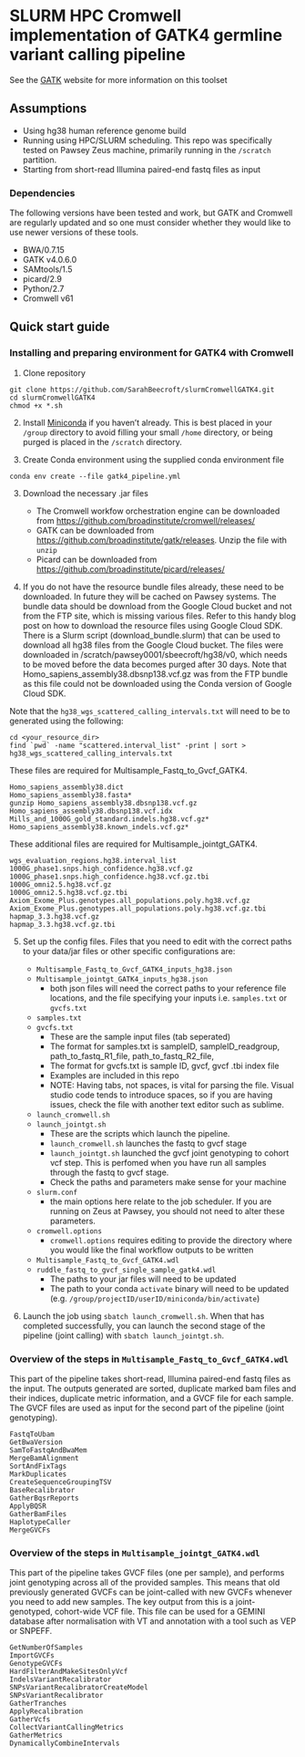 # SLURM HPC Cromwell implementation of GATK4 germline variant calling pipeline
See the [GATK](https://gatk.broadinstitute.org/hc/en-us) website for more information on this toolset 
## Assumptions
- Using hg38 human reference genome build
- Running using HPC/SLURM scheduling. This repo was specifically tested on Pawsey Zeus machine, primarily running in the `/scratch` partition. 
- Starting from short-read Illumina paired-end fastq files as input

### Dependencies
The following versions have been tested and work, but GATK and Cromwell are regularly updated and so one must consider whether they would like to use newer versions of these tools. 
- BWA/0.7.15
- GATK v4.0.6.0
- SAMtools/1.5
- picard/2.9
- Python/2.7
- Cromwell v61

## Quick start guide
### Installing and preparing environment for GATK4 with Cromwell

1. Clone repository
```
git clone https://github.com/SarahBeecroft/slurmCromwellGATK4.git
cd slurmCromwellGATK4
chmod +x *.sh
```

2. Install [Miniconda](https://docs.conda.io/en/latest/miniconda.html) if you haven’t already. This is best placed in your `/group` directory to avoid filling your small `/home` directory, or being purged is placed in the `/scratch` directory.

3. Create Conda environment using the supplied conda environment file

```
conda env create --file gatk4_pipeline.yml
```

3. Download the necessary .jar files
    - The Cromwell workfow orchestration engine can be downloaded from https://github.com/broadinstitute/cromwell/releases/ 
    - GATK can be downloaded from https://github.com/broadinstitute/gatk/releases. Unzip the file with `unzip` 
    - Picard can be downloaded from https://github.com/broadinstitute/picard/releases/


4. If you do not have the resource bundle files already, these need to be downloaded. In future they will be cached on Pawsey systems. The bundle data should be download from the Google Cloud bucket and not from the FTP site, which is missing various files. Refer to this handy blog post on how to download the resource files using Google Cloud SDK. There is a Slurm script (download_bundle.slurm) that can be used to download all hg38 files from the Google Cloud bucket. The files were downloaded in /scratch/pawsey0001/sbeecroft/hg38/v0, which needs to be moved before the data becomes purged after 30 days. Note that Homo_sapiens_assembly38.dbsnp138.vcf.gz was from the FTP bundle as this file could not be downloaded using the Conda version of Google Cloud SDK.

Note that the `hg38_wgs_scattered_calling_intervals.txt` will need to be to generated using the following:

```
cd <your_resource_dir>
find `pwd` -name "scattered.interval_list" -print | sort > hg38_wgs_scattered_calling_intervals.txt
```

These files are required for Multisample_Fastq_to_Gvcf_GATK4.

```
Homo_sapiens_assembly38.dict
Homo_sapiens_assembly38.fasta*
gunzip Homo_sapiens_assembly38.dbsnp138.vcf.gz
Homo_sapiens_assembly38.dbsnp138.vcf.idx
Mills_and_1000G_gold_standard.indels.hg38.vcf.gz*
Homo_sapiens_assembly38.known_indels.vcf.gz*
```

These additional files are required for Multisample_jointgt_GATK4.

```
wgs_evaluation_regions.hg38.interval_list
1000G_phase1.snps.high_confidence.hg38.vcf.gz
1000G_phase1.snps.high_confidence.hg38.vcf.gz.tbi
1000G_omni2.5.hg38.vcf.gz
1000G_omni2.5.hg38.vcf.gz.tbi
Axiom_Exome_Plus.genotypes.all_populations.poly.hg38.vcf.gz
Axiom_Exome_Plus.genotypes.all_populations.poly.hg38.vcf.gz.tbi
hapmap_3.3.hg38.vcf.gz
hapmap_3.3.hg38.vcf.gz.tbi
```


5. Set up the config files. Files that you need to edit with the correct paths to your data/jar files or other specific configurations are:
    - `Multisample_Fastq_to_Gvcf_GATK4_inputs_hg38.json`
    - `Multisample_jointgt_GATK4_inputs_hg38.json`
        - both json files will need the correct paths to your reference file locations, and the file specifying your inputs i.e. `samples.txt` or `gvcfs.txt`
    - `samples.txt`
    - `gvcfs.txt`
        - These are the sample input files (tab seperated)
        - The format for samples.txt is sampleID, sampleID_readgroup, path_to_fastq_R1_file, path_to_fastq_R2_file,
        - The format for gvcfs.txt is sample ID, gvcf, gvcf .tbi index file
        - Examples are included in this repo
        - NOTE: Having tabs, not spaces, is vital for parsing the file. Visual studio code tends to introduce spaces, so if you are having issues, check the file with another text editor such as sublime. 
    - `launch_cromwell.sh`
    - `launch_jointgt.sh`
        - These are the scripts which launch the pipeline. 
        - `launch_cromwell.sh` launches the fastq to gvcf stage
        - `launch_jointgt.sh` launched the gvcf joint genotyping to cohort vcf step. This is perfomed when you have run all samples through the fastq to gvcf stage.
        - Check the paths and parameters make sense for your machine
    - `slurm.conf`
        - the main options here relate to the job scheduler. If you are running on Zeus at Pawsey, you should not need to alter these parameters.
    - `cromwell.options`
        - `cromwell.options` requires editing to provide the directory where you would like the final workflow outputs to be written
    - `Multisample_Fastq_to_Gvcf_GATK4.wdl`
    - `ruddle_fastq_to_gvcf_single_sample_gatk4.wdl`
        - The paths to your jar files will need to be updated
        - The path to your conda `activate` binary will need to be updated (e.g. `/group/projectID/userID/miniconda/bin/activate`)

6. Launch the job using `sbatch launch_cromwell.sh`. When that has completed successfully, you can launch the second stage of the pipeline (joint calling) with `sbatch launch_jointgt.sh`.

### Overview of the steps in `Multisample_Fastq_to_Gvcf_GATK4.wdl`
This part of the pipeline takes short-read, Illumina paired-end fastq files as the input. The outputs generated are sorted, duplicate marked bam files and their indices, duplicate metric information, and a GVCF file for each sample. The GVCF files are used as input for the second part of the pipeline (joint genotyping).

```
FastqToUbam
GetBwaVersion
SamToFastqAndBwaMem
MergeBamAlignment
SortAndFixTags
MarkDuplicates
CreateSequenceGroupingTSV
BaseRecalibrator
GatherBqsrReports
ApplyBQSR
GatherBamFiles
HaplotypeCaller
MergeGVCFs
```

### Overview of the steps in `Multisample_jointgt_GATK4.wdl`
This part of the pipeline takes GVCF files (one per sample), and performs joint genotyping across all of the provided samples. This means that old previously generated GVCFs can be joint-called with new GVCFs whenever you need to add new samples. The key output from this is a joint-genotyped, cohort-wide VCF file. This file can be used for a GEMINI database after normalisation with VT and annotation with a tool such as VEP or SNPEFF. 

```
GetNumberOfSamples
ImportGVCFs
GenotypeGVCFs
HardFilterAndMakeSitesOnlyVcf
IndelsVariantRecalibrator
SNPsVariantRecalibratorCreateModel
SNPsVariantRecalibrator
GatherTranches
ApplyRecalibration
GatherVcfs
CollectVariantCallingMetrics
GatherMetrics
DynamicallyCombineIntervals
```
